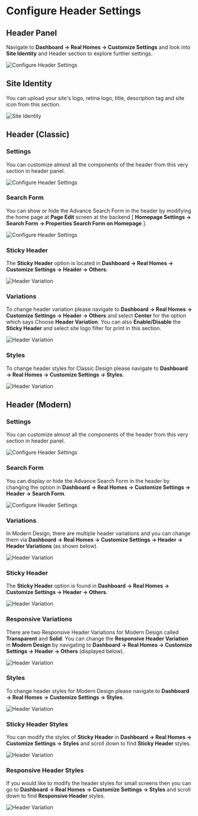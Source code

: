 # Configure Header Settings

## **Header Panel**

Navigate to **Dashboard → Real Homes → Customize Settings** and look into **Site Identity** and Header section to explore further settings.

![Configure Header Settings](images/home-setup/header_settings.png)

## **Site Identity**

You can upload your site's logo, retina logo, title, description tag and site icon from this section.

![Site Identity](images/home-setup/site-identity.png)

## **Header (Classic)**

### **Settings**

You can customize almost all the components of the header from this very section in header panel.

![Configure Header Settings](images/home-setup/header_classic.png)

### **Search Form**

You can show or hide the Advance Search Form in the header by modifying the home page at **Page Edit** screen at the backend [ **Homepage Settings → Search Form → Properties Search Form on Homepage** ].

![Configure Header Settings](images/header/header_search_form__classic.png)

### **Sticky Header**

The **Sticky Header** option is located in **Dashboard → Real Homes → Customize Settings → Header → Others**.

![Header Variation](images/header/sticky_header_modern.png)

### **Variations**

To change header variation please navigate to **Dashboard → Real Homes → Customize Settings → Header → Others** and select **Center** for the option which says Choose **Header Variation**. You can also **Enable/Disable** the **Sticky Header** and select site logo filter for print in this section.

![Header Variation](images/home-setup/header-variation.png)

### **Styles**

To change header styles for Classic Design please navigate to **Dashboard → Real Homes → Customize Settings → Styles**.

![Header Variation](images/home-setup/header_styles_classic.png)

## **Header (Modern)**

### **Settings**

You can customize almost all the components of the header from this very section in header panel.

![Configure Header Settings](images/home-setup/header_modern.png)

### **Search Form**

You can display or hide the Advance Search Form in the header by changing the option in **Dashboard → Real Homes → Customize Settings → Header → Search Form**.

![Configure Header Settings](images/header/header_search_form_customizer.gif)

### **Variations**

In Modern Design, there are multiple header variations and you can change them via **Dashboard → Real Homes → Customize Settings → Header → Header Variations** (as shown below).

![Header Variation](images/home-setup/header-variations-modern.gif)

### **Sticky Header**

The **Sticky Header** option is found in **Dashboard → Real Homes → Customize Settings → Header → Others**.

![Header Variation](images/header/sticky_header_modern.png)

### **Responsive Variations**

There are two Responsive Header Variations for Modern Design called **Transparent** and **Solid**. You can change the **Responsive Header Variation** in **Modern Design** by navigating to **Dashboard → Real Homes → Customize Settings → Header → Others** (displayed below).

![Header Variation](images/header/responsive_variations_modern.gif)

### **Styles**

To change header styles for Modern Design please navigate to **Dashboard → Real Homes → Customize Settings → Styles**.

![Header Variation](images/home-setup/header_styles_modern.png)

### **Sticky Header Styles**

You can modify the styles of **Sticky Header** in **Dashboard → Real Homes → Customize Settings → Styles** and scroll down to find **Sticky Header** styles.

![Header Variation](images/home-setup/header_sticky_styles_modern.png)

### **Responsive Header Styles**

If you would like to modify the header styles for small screens then you can go to **Dashboard → Real Homes → Customize Settings → Styles** and scroll down to find **Responsive Header** styles.

![Header Variation](images/home-setup/header_responsive_styles_modern.png)